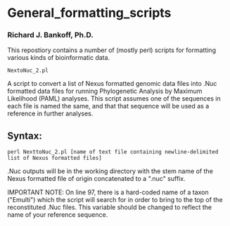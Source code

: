 # General_formatting_scripts


### Richard J. Bankoff, Ph.D.

This repostiory contains a number of (mostly perl) scripts for formatting various kinds of bioinformatic data.

~~~~~~~~~~~~~~~~~~~~~
NextoNuc_2.pl
~~~~~~~~~~~~~~~~~~~~~

A script to convert a list of Nexus formatted genomic data files into .Nuc formatted data files 
for running Phylogenetic Analysis by Maximum Likelihood (PAML) analyses. This script assumes one of the sequences
in each file is named the same, and that that sequence will be used as a reference in further analyses.

## Syntax: 
~~~~~~~~~~~~~~~~~~~~~
perl NexttoNuc_2.pl [name of text file containing newline-delimited list of Nexus formatted files]
~~~~~~~~~~~~~~~~~~~~~

.Nuc outputs will be in the working directory with the stem name of the Nexus formatted file of origin concatenated
to a ".nuc" suffix.

IMPORTANT NOTE: On line 97, there is a hard-coded name of a taxon ("Emulti") which the script will search for in 
order to bring to the top of the reconstituted .Nuc files. This variable should be changed to reflect the name of 
your reference sequence.
